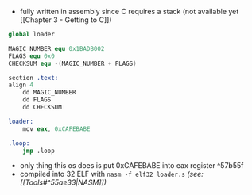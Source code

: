 - fully written in assembly since C requires a stack (not available yet [[Chapter 3 - Getting to C]])
```loader.s
global loader

MAGIC_NUMBER equ 0x1BADB002
FLAGS equ 0x0
CHECKSUM equ -(MAGIC_NUMBER + FLAGS)

section .text:
align 4
	dd MAGIC_NUMBER
	dd FLAGS
	dd CHECKSUM

loader:
	mov eax, 0xCAFEBABE

.loop:
	jmp .loop
```

- only thing this os does is put 0xCAFEBABE into eax register ^57b55f
- compiled into 32 ELF with `nasm -f elf32 loader.s` *(see: [[Tools#^55ae33|NASM]])*